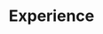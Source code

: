 ---
widget: experience
active: false
headless: true
weight: 30
title: Experience
subtitle: ''
date_format: Jan 2006
experience:
  - title: Club Member
    company: Koala
    location: Jeonbuk National University
    date_start: '2024-03-02'
    date_end: '2024-06-20'
    description: '<span class="justify-text">Participated in club activities to cultivate algorithmic problem-solving abilities and logical thinking.</span>'
  - title: SW Mentoring Mentee
    company: Online
    location: Jeonbuk National University
    date_start: '2024-09-11'
    date_end: '2024-12-13'
    description: '<span class="justify-text">Participated in a mentoring program to enhance practical technical skills through interaction with a senior mentor.</span>'
---